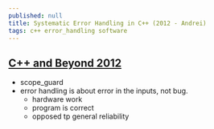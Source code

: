 ```yaml
---
published: null
title: Systematic Error Handling in C++ (2012 - Andrei)
tags: c++ error_handling software
---
```

## [C++ and Beyond 2012](https://www.youtube.com/watch?v=kaI4R0Ng4E8)
- scope_guard
- error handling is about error in the inputs, not bug.
	- hardware work
    - program is correct
	- opposed tp general reliability
